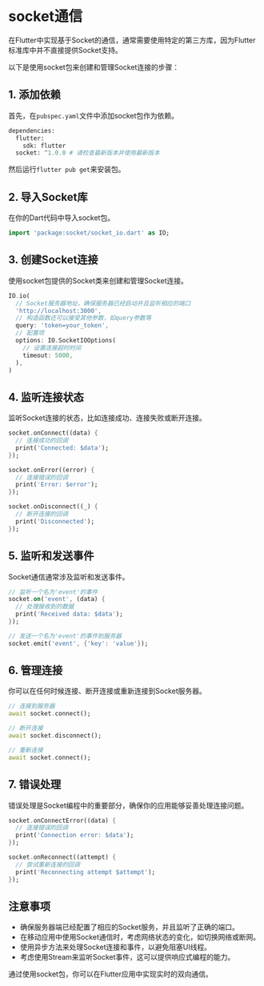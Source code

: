 # socket通信

在Flutter中实现基于Socket的通信，通常需要使用特定的第三方库，因为Flutter标准库中并不直接提供Socket支持。

以下是使用socket包来创建和管理Socket连接的步骤：

## 1. 添加依赖

首先，在`pubspec.yaml`文件中添加socket包作为依赖。

```python
dependencies:
  flutter:
    sdk: flutter
  socket: ^1.0.0 # 请检查最新版本并使用最新版本
```

然后运行`flutter pub get`来安装包。

## 2. 导入Socket库

在你的Dart代码中导入socket包。

```dart
import 'package:socket/socket_io.dart' as IO;
```

## 3. 创建Socket连接

使用socket包提供的Socket类来创建和管理Socket连接。

```dart
IO.io(
  // Socket服务器地址，确保服务器已经启动并且监听相应的端口
  'http://localhost:3000',
  // 构造函数还可以接受其他参数，如query参数等
  query: 'token=your_token',
  // 配置项
  options: IO.SocketIOOptions(
    // 设置连接超时时间
    timeout: 5000,
  ),
)
```

## 4. 监听连接状态

监听Socket连接的状态，比如连接成功、连接失败或断开连接。

```dart
socket.onConnect((data) {
  // 连接成功的回调
  print('Connected: $data');
});

socket.onError((error) {
  // 连接错误的回调
  print('Error: $error');
});

socket.onDisconnect((_) {
  // 断开连接的回调
  print('Disconnected');
});
```

## 5. 监听和发送事件

Socket通信通常涉及监听和发送事件。

```dart
// 监听一个名为'event'的事件
socket.on('event', (data) {
  // 处理接收到的数据
  print('Received data: $data');
});

// 发送一个名为'event'的事件到服务器
socket.emit('event', {'key': 'value'});
```

## 6. 管理连接

你可以在任何时候连接、断开连接或重新连接到Socket服务器。

```dart
// 连接到服务器
await socket.connect();

// 断开连接
await socket.disconnect();

// 重新连接
await socket.connect();
```

## 7. 错误处理

错误处理是Socket编程中的重要部分，确保你的应用能够妥善处理连接问题。

```dart
socket.onConnectError((data) {
  // 连接错误的回调
  print('Connection error: $data');
});

socket.onReconnect((attempt) {
  // 尝试重新连接的回调
  print('Reconnecting attempt $attempt');
});
```

## 注意事项

* 确保服务器端已经配置了相应的Socket服务，并且监听了正确的端口。
* 在移动应用中使用Socket通信时，考虑网络状态的变化，如切换网络或断网。
* 使用异步方法来处理Socket连接和事件，以避免阻塞UI线程。
* 考虑使用Stream来监听Socket事件，这可以提供响应式编程的能力。

通过使用socket包，你可以在Flutter应用中实现实时的双向通信。
